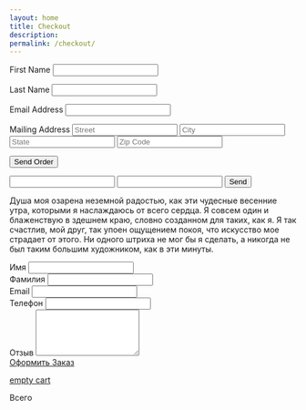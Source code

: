 ```yaml
---
layout: home
title: Checkout
description:
permalink: /checkout/
---
```


<form method="post" action="/">
  <label>First Name</label>
  <input type="text" name="First Name">

  <label>Last Name</label>
  <input type="text" name="Last Name">

  <label>Email Address</label>
  <input type="text" name="Email">

  <label>Mailing Address</label>
  <input type="text" name="Street" placeholder="Street">
  <input type="text" name="City" placeholder="City">
  <input type="text" name="State" placeholder="State">
  <input type="text" name="Zip Code" placeholder="Zip Code">

  <input type="hidden" name="_to" value="brad@bradonomics.com,zine@webniyom.com">
  <input type="text" name="_gotcha" style="display: none;">

  <input type="submit" value="Send Order">
</form>


<form action="https://formspree.io/email@domain.tld" method="POST" />
  <input type="text" name="name">
  <input type="email" name="_replyto">
  <input type="submit" value="Send">
</form>






<div class="simpleCart_items"></div>

Душа моя озарена неземной радостью, как эти чудесные весенние утра, которыми я наслаждаюсь от всего сердца. Я совсем один и блаженствую в здешнем краю, словно созданном для таких, как я. Я так счастлив, мой друг, так упоен ощущением покоя, что искусство мое страдает от этого. Ни одного штриха не мог бы я сделать, а никогда не был таким большим художником, как в эти минуты.

<form method="POST" class="checkout-form">
  <div class="checkout-f">
    <label>Имя</label>
    <input type='text' name='firstname' required/>
  </div>

  <div class="checkout-l">
    <label>Фамилия</label>
    <input type='text' name='lastname' required/>
  </div>

  <div class="checkout-e">
    <label>Email</label>
    <input type='email' name='email' required/>
  </div>

  <div class="checkout-p">
    <label>Телефон</label>
    <input type='tel' name='phone' required/>
  </div>

  <div class="checkout-m">
    <label>Oтзыв</label>
    <textarea name='content' required rows="5"></textarea>
  </div>
  <div class="item_add">
   <a href="javascript:;" class="simpleCart_checkout">Оформить Заказ</a>
  </div>
</form><!-- /end checkout-form -->

<a href="javascript:;" class="simpleCart_empty">empty cart</a>
<p>Всего <span class="simpleCart_total"></span></p>
